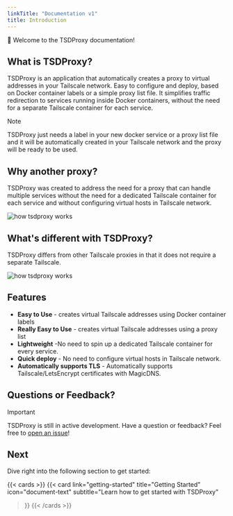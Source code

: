 ```yaml
---
linkTitle: "Documentation v1"
title: Introduction
---
```


👋 Welcome to the TSDProxy documentation!

## What is TSDProxy?

TSDProxy is an application that automatically creates a proxy to
virtual addresses in your Tailscale network.
Easy to configure and deploy, based on Docker container labels or a simple proxy
list file.
It simplifies traffic redirection to services running inside Docker containers,
without the need for a separate Tailscale container for each service.

> [!NOTE]
> TSDProxy just needs a label in your new docker service or a proxy list file and
> it will be automatically created in your Tailscale network and the proxy will be
> ready to be used.

## Why another proxy?

TSDProxy was created to address the need for a proxy that can handle multiple services
without the need for a dedicated Tailscale container for each service and without configuring
virtual hosts in Tailscale network.

![how tsdproxy works](/images/tsdproxy.svg)

## What's different with TSDProxy?

TSDProxy differs from other Tailscale proxies in that it does not require a separate Tailscale.

![how tsdproxy works](/images/tsdproxy-compare.svg)

## Features

- **Easy to Use** - creates virtual Tailscale addresses using Docker container labels
- **Really Easy to Use** - creates virtual Tailscale addresses using a proxy list
- **Lightweight** -No need to spin up a dedicated Tailscale container for every service.
- **Quick deploy** - No need to configure virtual hosts in Tailscale network.
- **Automatically supports TLS** - Automatically supports Tailscale/LetsEncrypt certificates
with MagicDNS.

## Questions or Feedback?

> [!IMPORTANT]
  TSDProxy is still in active development.
  Have a question or feedback? Feel free to [open an issue](https://github.com/almeidapaulopt/tsdproxy/issues)!

## Next

Dive right into the following section to get started:

{{< cards >}}
  {{< card link="getting-started" title="Getting Started" icon="document-text"
    subtitle="Learn how to get started with TSDProxy"
  >}}
{{< /cards >}}
